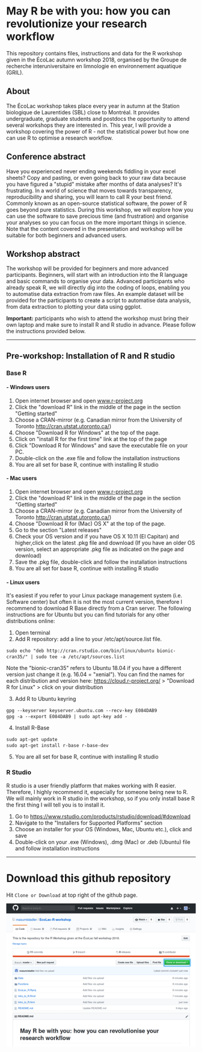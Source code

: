 # May R be with you: how you can revolutionize your research workflow
This repository contains files, instructions and data for the R workshop given in the ÉcoLac autumn workshop 2018, organised by the Groupe de recherche interuniversitaire en limnologie en environnement aquatique (GRIL).

## About
The ÉcoLac workshop takes place every year in autumn at the Station biologique de Laurentides (SBL) close to Montréal. It provides undergraduate, graduate students and postdocs the opportunity to attend several workshops they are interested in. This year, I will provide a workshop covering the power of R - not the statistical power but how one can use R to optimise a research workflow.

## Conference abstract
Have you experienced never ending weekends fiddling in your excel sheets? Copy and pasting, or even going back to your raw data because you have figured a "stupid" mistake after months of data analyses? It's frustrating. In a world of science that moves towards transparency, reproducibility and sharing, you will learn to call R your best friend. Commonly known as an open-source statistical software, the power of R goes beyond pure statistics. During this workshop, we will explore how you can use the software to save precious time (and frustration) and organise your analyses so you can focus on the more important things in science. Note that the content covered in the presentation and workshop will be suitable for both beginners and advanced users.

## Workshop abstract
The workshop will be provided for beginners and more advanced participants. Beginners, will start with an introduction into the R language and basic commands to organise your data. Advanced participants who already speak R, we will directly dig into the coding of loops, enabling you to automatise data extraction from raw files. An example dataset will be provided for the participants to create a script to automatise data analysis, from data extraction to plotting your data using ggplot.

**Important:** participants who wish to attend the workshop must bring their own laptop and make sure to install R and R studio in advance. Please follow the instructions provided below.

---
 
## Pre-workshop: Installation of R and R studio
### Base R
#### - Windows users
1. Open internet browser and open www.r-project.org
2. Click the "download R" link in the middle of the page in the section "Getting started"
3. Choose a CRAN-mirror (e.g. Canadian mirror from the University of Toronto http://cran.utstat.utoronto.ca/)
4. Choose "Download R for Windows" at the top of the page.
5. Click on "install R for the first time" link at the top of the page
6. Click "Download R for Windows" and save the executable file on your PC.
7. Double-click on the .exe file and follow the installation instructions
8. You are all set for base R, continue with installing R studio

#### - Mac users
1. Open internet browser and open www.r-project.org
2. Click the "download R" link in the middle of the page in the section "Getting started"
3. Choose a CRAN-mirror (e.g. Canadian mirror from the University of Toronto http://cran.utstat.utoronto.ca/)
4. Choose "Download R for (Mac) OS X" at the top of the page.
5. Go to the section "Latest releases"
6. Check your OS version and if you have OS X 10.11 (El Capitan) and higher,click on the latest .pkg file and download (If you have an older OS version, select an appropriate .pkg file as indicated on the page and download)
7. Save the .pkg file, double-click and follow the installation instructions
8. You are all set for base R, continue with installing R studio

#### - Linux users
It's easiest if you refer to your Linux package management system (i.e. Software center) but often it is not the most current version, therefore I recommend to download R Base directly from a Cran server. The following instructions are for Ubuntu but you can find tutorials for any other distributions online:

1. Open terminal
2. Add R repository: add a line to your /etc/apt/source.list file. 
```
sudo echo "deb http://cran.rstudio.com/bin/linux/ubuntu bionic-cran35/" | sudo tee -a /etc/apt/sources.list
```
   Note the "bionic-cran35" refers to Ubuntu 18.04 if you have a different version just change it (e.g. 16.04 = "xenial").   You can find the names for each distribution and version here: https://cloud.r-project.org/ > "Download R for Linux" > click on your distribution
  
3. Add R to Ubuntu keyring
```
gpg --keyserver keyserver.ubuntu.com --recv-key E084DAB9
gpg -a --export E084DAB9 | sudo apt-key add -
```
4. Install R-Base
```
sudo apt-get update
sudo apt-get install r-base r-base-dev
```
5. You are all set for base R, continue with installing R studio

### R Studio
R studio is a user friendly platform that makes working with R easier. Therefore, I highly recommend it, especially for someone being new to R. We will mainly work in R studio in the workshop, so if you only install base R the first thing I will tell you is to install it.
1. Go to https://www.rstudio.com/products/rstudio/download/#download
2. Navigate to the "Installers for Supported Platforms" section
3. Choose an installer for your OS (Windows, Mac, Ubuntu etc.), click and save
4. Double-click on your .exe (Windows), .dmg (Mac) or .deb (Ubuntu) file and follow installation instructions

---

# Download this github repository

Hit `Clone or Download` at top right of the github page.

![](./Figures/github_clone.png)

